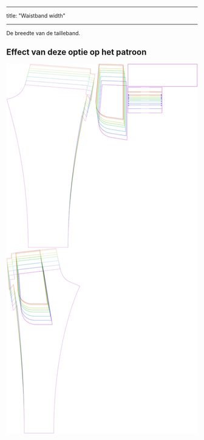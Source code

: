 - - -
title: "Waistband width"
- - -

De breedte van de tailleband.

## Effect van deze optie op het patroon

![Deze afbeelding toont het effect van deze optie door meerdere varianten die een andere waarde hebben voor deze optie te vervangen](paco_waistbandwidth_sample.svg "Effect of this option on the pattern")
